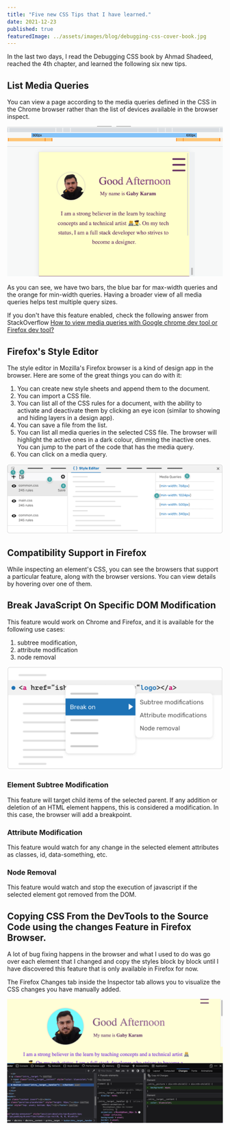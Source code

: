 ```yaml
---
title: "Five new CSS Tips that I have learned."
date: 2021-12-23
published: true
featuredImage: ../assets/images/blog/debugging-css-cover-book.jpg
---
```


In the last two days, I read the Debugging CSS book by Ahmad Shadeed, reached the 4th chapter, and learned the following six new tips.

## List Media Queries

You can view a page according to the media queries defined in the CSS in the Chrome browser rather than the list of devices available in the browser inspect.

![Visual for the media queries window ](../assets/images/blog/list-media-queries.png 'Page 46 in the Debugging CSS book by Ahmad Shadeed')

As you can see, we have two bars, the blue bar for max-width queries and the orange for min-width queries. Having a broader view of all media queries helps test multiple query sizes.

If you don't have this feature enabled, check the following answer from StackOverflow [How to view media queries with Google chrome dev tool or Firefox dev tool?](https://stackoverflow.com/questions/42699978/how-to-view-media-queries-with-google-chrome-dev-tool-or-firefox-dev-tool)

## Firefox's Style Editor

The style editor in Mozilla's Firefox browser is a kind of design app in the browser. Here are some of the great things you can do with it:

1. You can create new style sheets and append them to the document.
2. You can import a CSS file.
3. You can list all of the CSS rules for a document, with the ability to activate and deactivate them by clicking an eye icon (similar to showing and hiding layers in a design app).
4. You can save a file from the list.
5. You can list all media queries in the selected CSS file. The browser will highlight the active ones in a dark colour, dimming the inactive ones. You can jump to the part of the code that has the media query.
6. You can click on a media query.

![Firefox style editor visual guide](../assets/images/blog/firefox-style-editor.png 'Page 54 in the Debugging CSS book by Ahmad Shadeed')

## Compatibility Support in Firefox

While inspecting an element's CSS, you can see the browsers that support a particular feature, along with the browser versions. You can view details by hovering over one of them.


## Break JavaScript On Specific DOM Modification

This feature would work on Chrome and Firefox, and it is available for the following use cases:

1. subtree modification,
2. attribute modification
3. node removal

![Break JavaScript On Specific DOM Modification visual](../assets/images/blog/break-javaScript-on-specific-DOM-modification.png 'Page 74 in the Debugging CSS book by Ahmad Shadeed')

### Element Subtree Modification

This feature will target child items of the selected parent. If any addition or deletion of an HTML element happens, this is considered a modification. In this case, the browser will add a breakpoint.

### Attribute Modification

This feature would watch for any change in the selected element attributes as classes, id, data-something, etc.

### Node Removal

This feature would watch and stop the execution of javascript if the selected element got removed from the DOM.

## Copying CSS From the DevTools to the Source Code using the changes Feature in Firefox Browser.

A lot of bug fixing happens in the browser and what I used to do was go over each element that I changed and copy the styles block by block until I have discovered this feature that is only available in Firefox for now.

The Firefox Changes tab inside the Inspector tab allows you to visualize the CSS changes you have manually added.

![Copying CSS Changes On Firefox](../assets/images/blog/copying-css-changes-on-firefox.png 'Page 82 in the Debugging CSS book by Ahmad Shadeed')
